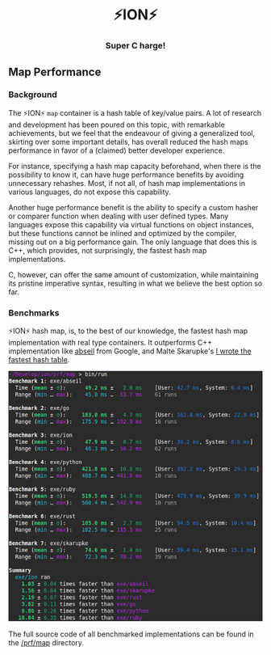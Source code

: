 <div align="center">
  <h1>⚡️ION⚡️</h1>
  <h3>Super C harge!</h3>
</div>

## Map Performance

### Background

The ⚡️ION⚡️ `map` container is a hash table of key/value pairs. A lot of research and
development has been poured on this topic, with remarkable achievements, but we feel
that the endeavour of giving a generalized tool, skirting over some important details,
has overall reduced the hash maps performance in favor of a (claimed) better developer
experience.

For instance, specifying a hash map capacity beforehand, when there is the possibility
to know it, can have huge performance benefits by avoiding unnecessary rehashes. Most,
if not all, of hash map implementations in various languages, do not expose this
capability.

Another huge performance benefit is the ability to specify a custom hasher or comparer
function when dealing with user defined types. Many languages expose this capability via
virtual functions on object instances, but these functions cannot be inlined and
optimized by the compiler, missing out on a big performance gain. The only language that
does this is C++, which provides, not surprisingly, the fastest hash map implementations.

C, however, can offer the same amount of customization, while maintaining its pristine
imperative syntax, resulting in what we believe the best option so far.

### Benchmarks

⚡️ION⚡️ hash map, is, to the best of our knowledge, the fastest hash map implementation
with real type containers. It outperforms C++ implementation like [abseil](
https://abseil.io/docs/cpp/guides/container) from Google, and Malte Skarupke's
[I wrote the fastest hash table](
https://probablydance.com/2018/02/26/i-wrote-the-fastest-hashtable/).

<div align="center">
  <img src="map/benchmark.png" title="⚡️ION⚡️ hash map benchmarks"/>
</div>

The full source code of all benchmarked implementations can be found in the [/prf/map](
map) directory.
